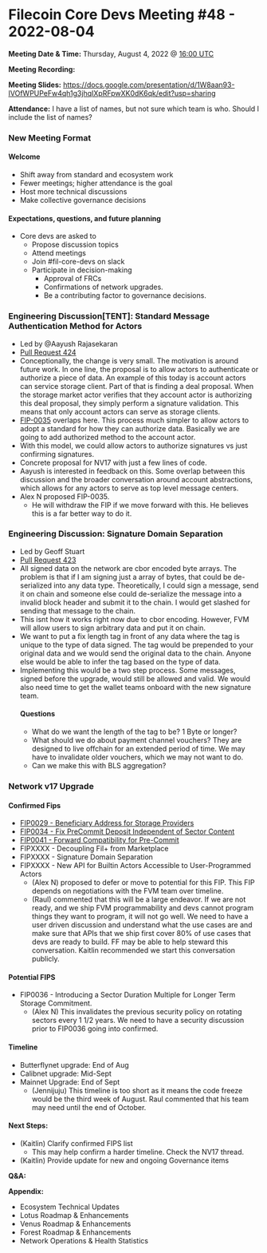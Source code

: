 # Filecoin Core Devs Meeting #48 - 2022-08-04

**Meeting Date & Time:** Thursday, August 4, 2022 @ [16:00 UTC](https://www.timeanddate.com/worldclock/converter.html?iso=20210903T180000&p1=1440)

**Meeting Recording:** 

**Meeting Slides:** https://docs.google.com/presentation/d/1W8aan93-IVOfWPUPeFw4qh1g3jhqIXpRFpwXK0dK6qk/edit?usp=sharing

**Attendance:** I have a list of names, but not sure which team is who. Should I include the list of names?

### New Meeting Format

#### Welcome
* Shift away from standard and ecosystem work
* Fewer meetings; higher attendance is the goal
* Host more technical discussions
* Make collective governance decisions
#### Expectations, questions, and future planning
* Core devs are asked to
  * Propose discussion topics
  * Attend meetings
  * Join #fil-core-devs on slack
  * Participate in decision-making
    * Approval of FRCs
    * Confirmations of network upgrades.
    * Be a contributing factor to governance decisions.
            
### Engineering Discussion[TENT]: Standard Message Authentication Method for Actors
* Led by @Aayush Rajasekaran
* [Pull Request 424](https://github.com/filecoin-project/FIPs/pull/424)
* Conceptionally, the change is very small. The motivation is around future work. In one line, the proposal is to allow actors to authenticate or authorize a piece of data. An example of this today is account actors can service storage client. Part of that is finding a deal proposal. When the storage market actor verifies that they account actor is authorizing this deal proposal, they simply perform a signature validation. This means that only account actors can serve as storage clients.
* [FIP-0035](https://github.com/filecoin-project/FIPs/blob/master/FIPS/fip-0035) overlaps here. This process much simpler to allow actors to adopt a standard for how they can authorize data. Basically we are going to add authorized method to the account actor.
* With this model, we could allow actors to authorize signatures vs just confirming signatures.
* Concrete proposal for NV17 with just a few lines of code.
* Aayush is interested in feedback on this. Some overlap between this discussion and the broader conversation around account abstractions, which allows for any actors to serve as top level message centers.
* Alex N proposed FIP-0035.
  * He will withdraw the FIP if we move forward with this. He believes this is a far better way to do it.
### Engineering Discussion: Signature Domain Separation
* Led by Geoff Stuart
* [Pull Request 423](https://github.com/filecoin-project/FIPs/pull/4230)
* All signed data on the network are cbor encoded byte arrays. The problem is that if I am signing just a array of bytes, that could be de-serialized into any data type. Theoretically, I could sign a message, send it on chain and someone else could de-serialize the message into a invalid block header and submit it to the chain. I would get slashed for sending that message to the chain.
* This isnt how it works right now due to cbor encoding. However, FVM will allow users to sign arbitrary data and put it on chain.
* We want to put a fix length tag in front of any data where the tag is unique to the type of data signed. The tag would be prepended to your original data and we would send the original data to the chain. Anyone else would be able to infer the tag based on the type of data.
* Implementing this would be a two step process. Some messages, signed before the upgrade, would still be allowed and valid. We would also need time to get the wallet teams onboard with the new signature team.
  #### Questions
     * What do we want the length of the tag to be? 1 Byte or longer?
     * What should we do about payment channel vouchers? They are designed to live offchain for an extended period of time. We may have to invalidate older vouchers, which we may not want to do.
     * Can we make this with BLS aggregation?
### Network v17 Upgrade
#### Confirmed Fips
* [FIP0029 - Beneficiary Address for Storage Providers](https://github.com/filecoin-project/FIPs/blob/master/FIPS/fip-0029.md)
* [FIP0034 - Fix PreCommit Deposit Independent of Sector Content](https://github.com/filecoin-project/FIPs/blob/master/FIPS/fip-0034.md)
* [FIP0041 - Forward Compatibility for Pre-Commit](https://github.com/filecoin-project/FIPs/blob/master/FIPS/fip-0041.md)
* FIPXXXX - Decoupling Fil+ from Marketplace
* FIPXXXX - Signature Domain Separation
* FIPXXXX - New API for Builtin Actors Accessible to User-Programmed Actors
  *  (Alex N) proposed to defer or move to potential for this FIP. This FIP depends on negotiations with the FVM team over timeline.
  *  (Raul) commented that this will be a large endeavor. If we are not ready, and we ship FVM programmability and devs cannot program things they want to program, it will not go well. We need to have a user driven discussion and understand what the use cases are and make sure that APIs that we ship first cover 80% of use cases that devs are ready to build. FF may be able to help steward this conversation. Kaitlin recommended we start this conversation publicly.
#### Potential FIPS
* FIP0036 - Introducing a Sector Duration Multiple for Longer Term Storage Commitment.
  * (Alex N) This invalidates the previous security policy on rotating sectors every 1 1/2 years. We need to have a security discussion prior to FIP0036 going into confirmed.
#### Timeline
* Butterflynet upgrade: End of Aug
* Calibnet upgrade: Mid-Sept
* Mainnet Upgrade: End of Sept
  * (Jennijuju) This timeline is too short as it means the code freeze would be the third week of August. Raul commented that his team may need until the end of October.
    
#### Next Steps:
* (Kaitlin) Clarify confirmed FIPS list
  * This may help confirm a harder timeline. Check the NV17 thread.
* (Kaitlin) Provide update for new and ongoing Governance items

**Q&A:**

**Appendix:**
* Ecosystem Technical Updates
* Lotus Roadmap & Enhancements
* Venus Roadmap & Enhancements
* Forest Roadmap & Enhancements
* Network Operations & Health Statistics

